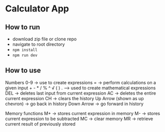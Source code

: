 # Calculator App

## How to run

- download zip file or clone repo
- navigate to root directory
- `npm install`
- `npm run dev`

## How to use

Numbers 0-9 -> use to create expressions
= -> perform calculations on a given input
\+ - \* / % ^ √ ( ) . --> used to create mathematical expressions
DEL -> deletes last input from current expression
AC -> deletes the entire current expression
CH -> clears the history
Up Arrow (shown as up chevron) -> go back in history
Down Arrow -> go forward in history

Memory functions
M+ -> stores current expression in memory
M- -> stores current expression to be subtracted
MC -> clear memory
MR -> retrieve current result of previously stored
